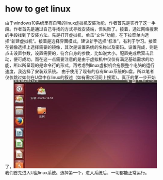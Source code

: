 # how to get linux
由于windows10系统里有自带的linux虚拟机安装功能，作者首先是实行了这一手段。作者首先是通过自己寻找的方式寻找安装端，但失败了。接着，通过网络搜索的手段找到了安装方法。先是打开虚拟机，单击“文件”功能，在下拉菜单内选择“新建虚拟机”。接着是选择界面模式，建议新手选择“标准”，有利于学习。接着在镜像选择上选择需要的镜像，其次是设置系统的名称以及密码。设置完成，则是点击设置参数，设置需要的，符合自身的参数，比如说大小。配置完成后双击启动，便可成功。而在这一点需要注意的是由于虚拟机中仅仅有满足基础需求的功能，所以所呈现的是命令行的形式。再考虑到linux虚拟机会拖慢整个电脑的运行速度，我选择了安装双系统。
由于使用了现有的存有linux系统的u盘，所以笔者仅仅跳过如何在U盘中存linux的叙述（如有需求可网上搜索）。真正的第一步开始了，![](ac4bd11373f08202f1439a804dfbfbedaa641bbf.jpg)
我们首先进入U盘linux系统。选择第一个，进入系统后，一切都能正常运行。


